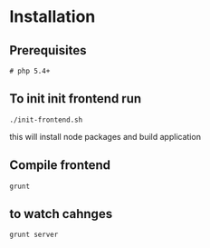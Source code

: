 Installation
================

Prerequisites
------------

	# php 5.4+

To init init frontend run 
------------

	./init-frontend.sh

this will install node packages and build application
	


Compile frontend
------------

	
	grunt

to watch cahnges 
------------

	grunt server

